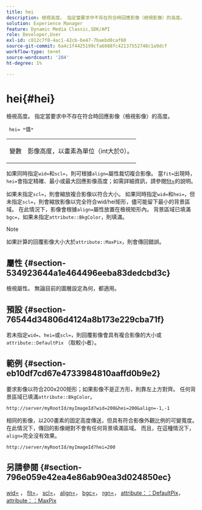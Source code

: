 ```yaml
---
title: hei
description: 檢視高度。 指定當要求中不存在符合時回應影像（檢視影像）的高度。
solution: Experience Manager
feature: Dynamic Media Classic,SDK/API
role: Developer,User
exl-id: c812c7f0-4ac1-42cb-be47-7baebd8caf60
source-git-commit: 6a4c1f4425199cfa6088fc42137552748c1a9dcf
workflow-type: tm+mt
source-wordcount: '284'
ht-degree: 1%

---
```


# hei{#hei}

檢視高度。 指定當要求中不存在符合時回應影像（檢視影像）的高度。

` hei= *`值`*`

<table id="simpletable_1A36827B6E6647888A4E6E868975D716"> 
 <tr class="strow"> 
  <td class="stentry"> <p> <span class="codeph"> <span class="varname">變數</span> </span> </p> </td> 
  <td class="stentry"> <p>影像高度，以畫素為單位（int大於0）。 </p> </td> 
 </tr> 
</table>

如果同時指定`wid=`和`scl=`，則可根據`align=`屬性裁切複合影像。 當`fit=`出現時，`hei=`會指定精確、最小或最大回應影像高度；如需詳細資訊，請參閱[fit=](/help/aem-is-ir-api/is-api/http-ref/image-serving-api-ref/c-http-protocol-reference/c-command-reference/r-fit.md)的說明。

如果未指定`scl=`，則會縮放複合影像以符合大小。 如果同時指定`wid=`和`hei=`，但未指定`scl=`，則會縮放影像以完全符合wid/hei矩形，儘可能留下最小的背景區域。 在此情況下，影像會根據`align=`屬性放置在檢視矩形內。 背景區域已填滿`bgc=`，如果未指定`attribute::BkgColor`，則填滿。

>[!NOTE]
>
>如果計算的回覆影像大小大於`attribute::MaxPix`，則會傳回錯誤。

## 屬性 {#section-534923644a1e464496eeba83dedcbd3c}

檢視屬性。 無論目前的圖層設定為何，都適用。

## 預設 {#section-76544d34806d4124a8b173e229cba71f}

若未指定`wid=`、`hei=`或`scl=`，則回覆影像會具有複合影像的大小或`attribute::DefaultPix` （取較小者）。

## 範例 {#section-eb10df7cd67e4733984810aaffd0b9e2}

要求影像以符合200x200矩形；如果影像不是正方形，則靠左上方對齊。 任何背景區域已填滿`attribute::BkgColor`。

`http://server/myRootId/myImageId?wid=200&hei=200&align=-1,-1`

相同的影像，以200畫素的固定高度傳送，但具有符合影像外觀比例的可變寬度。 在此情況下，傳回的影像絕對不會有任何背景填滿區域。 而且，在這種情況下，`align=`完全沒有效果。

`http://server/myRootId/myImageId?hei=200`

## 另請參閱 {#section-796e059e42ea4e86ab90ea3d024850ec}

[wid=](../../../../../is-api/http-ref/image-serving-api-ref/c-http-protocol-reference/c-command-reference/r-is-http-wid.md#reference-bfeadcb67bf4485f851eb21345527e47) ， [fit=](../../../../../is-api/http-ref/image-serving-api-ref/c-http-protocol-reference/c-command-reference/r-fit.md#reference-f11bff6d93d143d6b135de3a923bc989)， [scl=](../../../../../is-api/http-ref/image-serving-api-ref/c-http-protocol-reference/c-command-reference/r-scl.md#reference-b2a74e493d0d407e98fe350551ba3fcc)， [align=](../../../../../is-api/http-ref/image-serving-api-ref/c-http-protocol-reference/c-command-reference/r-align.md#reference-b7d6b87c75124d78884f916dd6544bc7)， [bgc=](../../../../../is-api/http-ref/image-serving-api-ref/c-http-protocol-reference/c-command-reference/r-bgc.md#reference-53376175f617446fbe5c69120f834b88)， [rgn=](../../../../../is-api/http-ref/image-serving-api-ref/c-http-protocol-reference/c-command-reference/r-rgn.md#reference-daa9b80e0d8c4b1aa67d116b578d592f)， [attribute：：DefaultPix](../../../../../is-api/image-catalog/image-serving-api-ref/c-image-catalog-reference/c-attributes-reference/r-defaultpix.md#reference-996b2c22b30f4fd9b970c84063306df1)， [attribute：：MaxPix](../../../../../is-api/image-catalog/image-serving-api-ref/c-image-catalog-reference/c-attributes-reference/r-maxpix.md#reference-e167d396ac794079ba8b5e6eb16eeda5)
